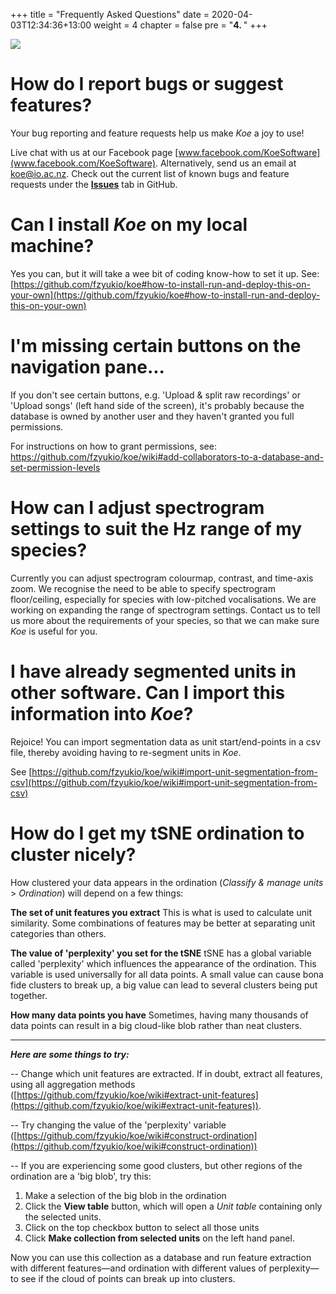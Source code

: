 +++
title = "Frequently Asked Questions"
date = 2020-04-03T12:34:36+13:00
weight = 4
chapter = false
pre = "<b>4. </b>"
+++

![](https://i.ibb.co/ZXq8K40/vlad-tchompalov-ku-TZUOVRp-Oo-unsplash-PARROT1.png)

# How do I report bugs or suggest features?
Your bug reporting and feature requests help us make *Koe* a joy to use!

Live chat with us at our Facebook page [www.facebook.com/KoeSoftware](www.facebook.com/KoeSoftware). Alternatively, send us an email at [koe@io.ac.nz](mailto:koe@io.ac.nz). Check out the current list of known bugs and feature requests under the [**Issues**](https://github.com/fzyukio/koe/issues) tab in GitHub. 
 

# Can I install *Koe* on my local machine?
Yes you can, but it will take a wee bit of coding know-how to set it up. See:  [https://github.com/fzyukio/koe#how-to-install-run-and-deploy-this-on-your-own](https://github.com/fzyukio/koe#how-to-install-run-and-deploy-this-on-your-own)

# I'm missing certain buttons on the navigation pane...

If you don't see certain buttons, e.g. 'Upload & split raw recordings' or 'Upload songs' (left hand side of the screen), it's probably because the database is owned by another user and they haven't granted you full permissions. 

For instructions on how to grant permissions, see: https://github.com/fzyukio/koe/wiki#add-collaborators-to-a-database-and-set-permission-levels  


# How can I adjust spectrogram settings to suit the Hz range of my species?
Currently you can adjust spectrogram colourmap, contrast, and time-axis zoom. We recognise the need to be able to specify spectrogram floor/ceiling, especially for species with low-pitched vocalisations. We are working on expanding the range of spectrogram settings. Contact us to tell us more about the requirements of your species, so that we can make sure _Koe_ is useful for you.

# I have already segmented units in other software. Can I import this information into *Koe*?
Rejoice! You can import segmentation data as unit start/end-points in a csv file, thereby avoiding having to re-segment units in *Koe*. 

See [https://github.com/fzyukio/koe/wiki#import-unit-segmentation-from-csv](https://github.com/fzyukio/koe/wiki#import-unit-segmentation-from-csv)

# How do I get my tSNE ordination to cluster nicely?
How clustered your data appears in the ordination (*Classify & manage units* > *Ordination*) will depend on a few things:

**The set of unit features you extract** 
This is what is used to calculate unit similarity. Some combinations of features may be better at separating unit categories than others.

**The value of 'perplexity' you set for the tSNE**
 tSNE has a global variable called 'perplexity' which influences the  appearance of the ordination. This variable is used universally for all data points. A small value can cause bona fide clusters to break up, a big value can lead to several clusters being put together.

**How many data points you have**
Sometimes, having many thousands of data points can result in a big cloud-like blob rather than neat clusters.

----
***Here are some things to try:***  

-- Change which unit features are extracted. If in doubt, extract all features, using all aggregation methods ([https://github.com/fzyukio/koe/wiki#extract-unit-features](https://github.com/fzyukio/koe/wiki#extract-unit-features)).

-- Try changing the value of the 'perplexity' variable ([https://github.com/fzyukio/koe/wiki#construct-ordination](https://github.com/fzyukio/koe/wiki#construct-ordination))

-- If you are experiencing some good clusters, but other regions of the ordination are a 'big blob', try this: 

1. Make a selection of the big blob in the ordination
2. Click the **View table** button, which will open a *Unit table* containing only the selected units. 
3. Click on the top checkbox button to select all those units
4. Click **Make collection from selected units** on the left hand panel. 

Now you can use this collection as a database and run feature extraction with different features—and ordination with different values of perplexity—to see if the cloud of points can break up into clusters.

